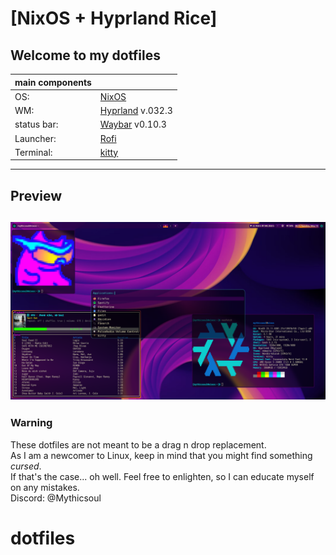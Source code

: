 # [NixOS + Hyprland Rice]
 Welcome to my dotfiles
---
| main components |                                               |
|----------- |----------------------------------------------------|
| OS:        | [NixOS](https://nixos.org)                         |
| WM:        | [Hyprland](https://hyprland.org) v.032.3           |
| status bar:| [Waybar](https://github.com/Alexays/Waybar) v0.10.3|
| Launcher:  | [Rofi](https://github.com/davatorium/rofi)         |
| Terminal:  | [kitty](https://sw.kovidgoyal.net/kitty/)          |
---

## Preview
 ![](/preview.png "rice preview")
---

### Warning
These dotfiles are not meant to be a drag n drop replacement.\
As I am a newcomer to Linux, keep in mind that you might find something *cursed*.\
If that's the case... oh well. Feel free to enlighten, so I can educate myself on any mistakes.\
Discord: @Mythicsoul
# dotfiles

